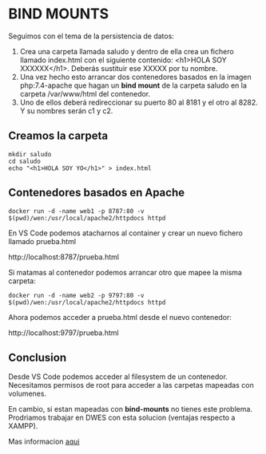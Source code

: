 # BIND MOUNTS

Seguimos con el tema de la persistencia de datos:

1. Crea una carpeta llamada saludo y dentro de ella crea un fichero llamado index.html con el siguiente contenido:
&lt;h1>HOLA SOY XXXXXX&lt;/h1>. Deberás sustituir ese XXXXX por tu nombre.
2. Una vez hecho esto arrancar dos contenedores basados en la imagen php:7.4-apache que hagan un **bind mount** de la carpeta saludo en la carpeta /var/www/html del contenedor.
3. Uno de ellos deberá redireccionar su puerto 80 al 8181 y el otro al 8282. Y su nombres serán c1 y c2.

## Creamos la carpeta

    mkdir saludo
    cd saludo
    echo "<h1>HOLA SOY YO</h1>" > index.html

## Contenedores basados en Apache

    docker run -d -name web1 -p 8787:80 -v $(pwd)/wen:/usr/local/apache2/httpdocs httpd

En VS Code podemos atacharnos al container y crear un nuevo fichero llamado prueba.html

http://localhost:8787/prueba.html

Si matamas al contenedor podemos arrancar otro que mapee la misma carpeta:

    docker run -d -name web2 -p 9797:80 -v $(pwd)/wen:/usr/local/apache2/httpdocs httpd

Ahora podemos acceder a prueba.html desde el nuevo contenedor:

http://localhost:9797/prueba.html

## Conclusion

Desde VS Code podemos acceder al filesystem de un contenedor. Necesitamos permisos de root para acceder a las carpetas mapeadas con volumenes. 

En cambio, si estan mapeadas con **bind-mounts** no tienes este problema. Prodriamos trabajar en DWES con esta solucion (ventajas respecto a XAMPP).

Mas informacion [aqui](https://www.youtube.com/watch?v=rV9mEsPQJW0&list=PL-8CyWabyNa85xowmOeBMCspbrn6qNWgl&index=12)
